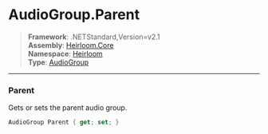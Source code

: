 # AudioGroup.Parent

> **Framework**: .NETStandard,Version=v2.1  
> **Assembly**: [Heirloom.Core][0]  
> **Namespace**: [Heirloom][0]  
> **Type**: [AudioGroup][1]  

--------------------------------------------------------------------------------

### Parent

Gets or sets the parent audio group.

```cs
AudioGroup Parent { get; set; }
```

[0]: ../Heirloom.Core.md
[1]: Heirloom.AudioGroup.md
